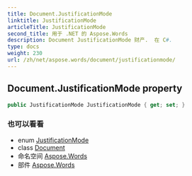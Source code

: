 ```yaml
---
title: Document.JustificationMode
linktitle: JustificationMode
articleTitle: JustificationMode
second_title: 用于 .NET 的 Aspose.Words
description: Document JustificationMode 财产.  在 C#.
type: docs
weight: 230
url: /zh/net/aspose.words/document/justificationmode/
---
```

## Document.JustificationMode property

```csharp
public JustificationMode JustificationMode { get; set; }
```

### 也可以看看

* enum [JustificationMode](../../../aspose.words.settings/justificationmode/)
* class [Document](../)
* 命名空间 [Aspose.Words](../../../aspose.words/)
* 部件 [Aspose.Words](../../../)
